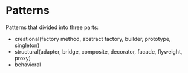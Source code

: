 # Patterns
Patterns that divided into three parts:
* creational(factory method, abstract factory, builder, prototype, singleton)
* structural(adapter, bridge, composite, decorator, facade, flyweight, proxy)
* behavioral
